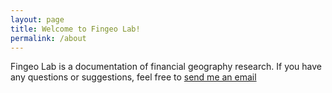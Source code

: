 ```yaml
---
layout: page
title: Welcome to Fingeo Lab!
permalink: /about
---
```


Fingeo Lab is a documentation of financial geography research. If you have any questions or suggestions, feel free to [send me an email](mailto:dasom.hong@ouce.ox.ac.uk)
